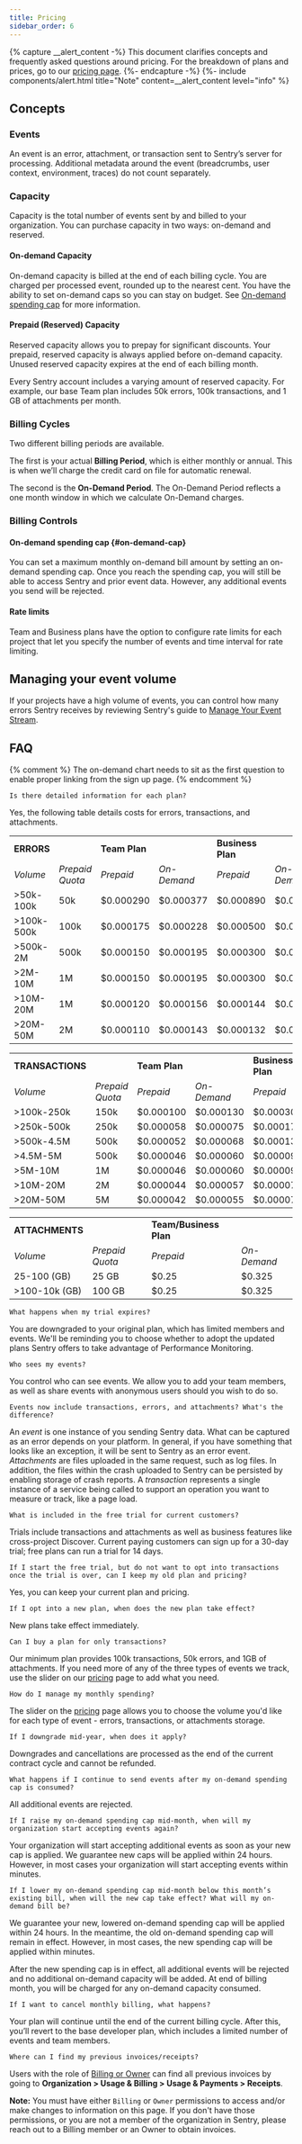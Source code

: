 ```yaml
---
title: Pricing
sidebar_order: 6
---
```


{% capture __alert_content -%}
This document clarifies concepts and frequently asked questions around pricing. For the breakdown of plans and prices, go to our [pricing page](https://sentry.io/pricing/).
{%- endcapture -%}
{%- include components/alert.html
  title="Note"
  content=__alert_content
  level="info"
%}

## Concepts

### Events

An event is an error, attachment, or transaction sent to Sentry’s server for processing. Additional metadata around the event (breadcrumbs, user context, environment, traces) do not count separately.

### Capacity

Capacity is the total number of events sent by and billed to your organization. You can purchase capacity in two ways: on-demand and reserved.

#### On-demand Capacity

On-demand capacity is billed at the end of each billing cycle. You are charged per processed event, rounded up to the nearest cent. You have the ability to set on-demand caps so you can stay on budget. See [On-demand spending cap](#on-demand-cap) for more information.

#### Prepaid (Reserved) Capacity

Reserved capacity allows you to prepay for significant discounts. Your prepaid, reserved capacity is always applied before on-demand capacity. Unused reserved capacity expires at the end of each billing month.

Every Sentry account includes a varying amount of reserved capacity. For example, our base Team plan includes 50k errors, 100k transactions, and 1 GB of attachments per month.

### Billing Cycles

Two different billing periods are available.

The first is your actual **Billing Period**, which is either monthly or annual. This is when we’ll charge the credit card on file for automatic renewal.

The second is the **On-Demand Period**. The On-Demand Period reflects a one month window in which we calculate On-Demand charges.

### Billing Controls

#### On-demand spending cap {#on-demand-cap}

You can set a maximum monthly on-demand bill amount by setting an on-demand spending cap. Once you reach the spending cap, you will still be able to access Sentry and prior event data. However, any additional events you send will be rejected.

#### Rate limits

Team and Business plans have the option to configure rate limits for each project that let you specify the number of events and time interval for rate limiting.

## Managing your event volume

If your projects have a high volume of events, you can control how many errors Sentry receives by reviewing Sentry's guide to [Manage Your Event Stream](/accounts/quotas/manage-event-stream-guide/).

## FAQ
{% comment %}
The on-demand chart needs to sit as the first question to enable proper linking from the sign up page. 
{% endcomment %}

`Is there detailed information for each plan?`

Yes, the following table details costs for errors, transactions, and attachments.

<table>
  <tbody>
    <tr>
    <td>
      <strong>ERRORS </strong>
    </td>
    <td>
      <strong> </strong>
    </td>
      <td>
        <strong>Team Plan</strong>
      </td>
      <td>
        <strong></strong>
      </td>
      <td>
        <strong>Business Plan</strong>
      </td>
      <td>
        <strong></strong>
      </td>
    </tr>
    <tr>
      <td><i>Volume</i></td>
      <td><i>Prepaid Quota</i></td>
      <td><i>Prepaid</i></td>
      <td><i>On-Demand</i></td>
      <td><i>Prepaid</i></td>
      <td><i>On-Demand</i></td>
    </tr>
    <tr>
      <td>>50k-100k</td>
      <td>50k</td>
      <td>$0.000290</td>
      <td>$0.000377</td>
      <td>$0.000890</td>
      <td>$0.001157</td>
    </tr>
    <tr>
      <td>>100k-500k</td>
      <td>100k</td>
      <td>$0.000175</td>
      <td>$0.000228</td>
      <td>$0.000500</td>
      <td>$0.000650</td>
    </tr>
    <tr>
      <td>>500k-2M</td>
      <td>500k</td>
      <td>$0.000150</td>
      <td>$0.000195</td>
      <td>$0.000300</td>
      <td>$0.000390</td>
    </tr>
    <tr>
      <td>>2M-10M</td>
      <td>1M</td>
      <td>$0.000150</td>
      <td>$0.000195</td>
      <td>$0.000300</td>
      <td>$0.000390</td>
    </tr>
    <tr>
      <td>>10M-20M</td>
      <td>1M</td>
      <td>$0.000120</td>
      <td>$0.000156</td>
      <td>$0.000144</td>
      <td>$0.000187</td>
    </tr>
    <tr>
      <td>>20M-50M</td>
      <td>2M</td>
      <td>$0.000110</td>
      <td>$0.000143</td>
      <td>$0.000132</td>
      <td>$0.000172</td>
    </tr>
    
  </tbody>
</table>

<table>
  <tbody>
    <tr>
    <td>
      <strong>TRANSACTIONS </strong>
    </td>
    <td>
      <strong> </strong>
    </td>
      <td>
        <strong>Team Plan</strong>
      </td>
      <td>
        <strong></strong>
      </td>
      <td>
        <strong>Business Plan</strong>
      </td>
      <td>
        <strong></strong>
      </td>
    </tr>
    <tr>
      <td><i>Volume</i></td>
      <td><i>Prepaid Quota</i></td>
      <td><i>Prepaid</i></td>
      <td><i>On-Demand</i></td>
      <td><i>Prepaid</i></td>
      <td><i>On-Demand</i></td>
    </tr>
    <tr>
      <td>>100k-250k</td>
      <td>150k</td>
      <td>$0.000100</td>
      <td>$0.000130</td>
      <td>$0.000300</td>
      <td>$0.000390</td>
    </tr>
    <tr>
      <td>>250k-500k</td>
      <td>250k</td>
      <td>$0.000058</td>
      <td>$0.000075</td>
      <td>$0.000178</td>
      <td>$0.000231</td>
    </tr>
    <tr>
      <td>>500k-4.5M</td>
      <td>500k</td>
      <td>$0.000052</td>
      <td>$0.000068</td>
      <td>$0.000130</td>
      <td>$0.000169</td>
    </tr>
    <tr>
      <td>>4.5M-5M</td>
      <td>500k</td>
      <td>$0.000046</td>
      <td>$0.000060</td>
      <td>$0.000092</td>
      <td>$0.000120</td>
    </tr>
    <tr>
      <td>>5M-10M</td>
      <td>1M</td>
      <td>$0.000046</td>
      <td>$0.000060</td>
      <td>$0.000092</td>
      <td>$0.000120</td>
    </tr>
    <tr>
      <td>>10M-20M</td>
      <td>2M</td>
      <td>$0.000044</td>
      <td>$0.000057</td>
      <td>$0.000077</td>
      <td>$0.000100</td>
    </tr>
    <tr>
      <td>>20M-50M</td>
      <td>5M</td>
      <td>$0.000042</td>
      <td>$0.000055</td>
      <td>$0.000074</td>
      <td>$0.000096</td>
    </tr>
    
  </tbody>
</table>

<table>
  <tbody>
    <tr>
    <td>
      <strong>ATTACHMENTS </strong>
    </td>
    <td>
      <strong> </strong>
    </td>
      <td>
        <strong>Team/Business Plan</strong>
      </td>
      <td>
        <strong></strong>
      </td>
    </tr>
    <tr>
      <td><i>Volume</i></td>
      <td><i>Prepaid Quota</i></td>
      <td><i>Prepaid</i></td>
      <td><i>On-Demand</i></td>
    </tr>
    <tr>
      <td>25-100 (GB)</td>
      <td>25 GB</td>
      <td>$0.25</td>
      <td>$0.325</td>
    </tr>
    <tr>
      <td>>100-10k (GB)</td>
      <td>100 GB</td>
      <td>$0.25</td>
      <td>$0.325</td>
    </tr>
  </tbody>
</table>

`What happens when my trial expires?`

You are downgraded to your original plan, which has limited members and events. We'll be reminding you to choose whether to adopt the updated plans Sentry offers to take advantage of Performance Monitoring.

`Who sees my events?`

You control who can see events. We allow you to add your team members, as well as share events with anonymous users should you wish to do so.

`Events now include transactions, errors, and attachments? What's the difference?`

An *event* is one instance of you sending Sentry data. What can be captured as an error depends on your platform. In general, if you have something that looks like an exception, it will be sent to Sentry as an error event. *Attachments* are files uploaded in the same request, such as log files. In addition, the files within the crash uploaded to Sentry can be persisted by enabling storage of crash reports. A *transaction* represents a single instance of a service being called to support an operation you want to measure or track, like a page load.

`What is included in the free trial for current customers?`

Trials include transactions and attachments as well as business features like cross-project Discover. Current paying customers can sign up for a 30-day trial; free plans can run a trial for 14 days.

`If I start the free trial, but do not want to opt into transactions once the trial is over, can I keep my old plan and pricing?`

Yes, you can keep your current plan and pricing.

`If I opt into a new plan, when does the new plan take effect?`

New plans take effect immediately.

`Can I buy a plan for only transactions?`

Our minimum plan provides 100k transactions, 50k errors, and 1GB of attachments. If you need more of any of the three types of events we track, use the slider on our [pricing](https://sentry.io/pricing/) page to add what you need.

`How do I manage my monthly spending?`

The slider on the [pricing](https://sentry.io/pricing/) page allows you to choose the volume you'd like for each type of event - errors, transactions, or attachments storage.

`If I downgrade mid-year, when does it apply?`

Downgrades and cancellations are processed as the end of the current contract cycle and cannot be refunded.

`What happens if I continue to send events after my on-demand spending cap is consumed?`

All additional events are rejected.

`If I raise my on-demand spending cap mid-month, when will my organization start accepting events again?`

Your organization will start accepting additional events as soon as your new cap is applied. We guarantee new caps will be applied within 24 hours. However, in most cases your organization will start accepting events within minutes.

`If I lower my on-demand spending cap mid-month below this month’s existing bill, when will the new cap take effect? What will my on-demand bill be?`

We guarantee your new, lowered on-demand spending cap will be applied within 24 hours. In the meantime, the old on-demand spending cap will remain in effect. However, in most cases, the new spending cap will be applied within minutes.

After the new spending cap is in effect, all additional events will be rejected and no additional on-demand capacity will be added. At end of billing month, you will be charged for any on-demand capacity consumed.

`If I want to cancel monthly billing, what happens?`

Your plan will continue until the end of the current billing cycle. After this, you’ll revert to the base developer plan, which includes a limited number of events and team members.

`Where can I find my previous invoices/receipts?`

Users with the role of [Billing or Owner](/accounts/membership/) can find all previous invoices by going to **Organization > Usage & Billing > Usage & Payments > Receipts**.

**Note:** You must have either `Billing` or `Owner` permissions to access and/or make changes to information on this page. If you don't have those permissions, or you are not a member of the organization in Sentry, please reach out to a Billing member or an Owner to obtain invoices.
